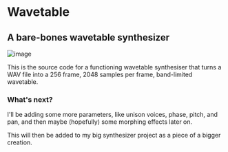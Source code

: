 # Wavetable
## A bare-bones wavetable synthesizer

![image](https://github.com/user-attachments/assets/d25d60b2-d671-4b2c-ae11-0939bbfc9aeb)

This is the source code for a functioning wavetable synthesiser that turns a WAV file into a 256 frame, 2048 samples per frame, band-limited wavetable. 

### What's next?

I'll be adding some more parameters, like unison voices, phase, pitch, and pan, and then maybe (hopefully) some morphing effects later on. 

This will then be added to my big synthesizer project as a piece of a bigger creation.

